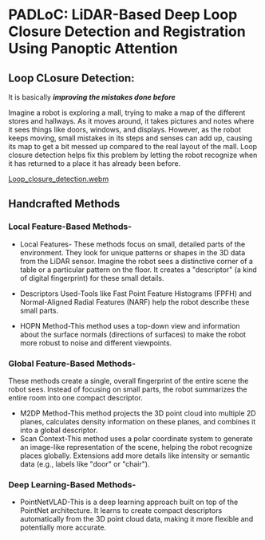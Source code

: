 # PADLoC: LiDAR-Based Deep Loop Closure Detection and Registration Using Panoptic Attention
## Loop CLosure Detection:
It is basically **_improving the mistakes done before_**

Imagine a robot is exploring a mall, trying to make a map of the different stores and hallways. As it moves around, it takes pictures and notes where it sees things like doors, windows, and displays.
However, as the robot keeps moving, small mistakes in its steps and senses can add up, causing its map to get a bit messed up compared to the real layout of the mall.
Loop closure detection helps fix this problem by letting the robot recognize when it has returned to a place it has already been before.


[Loop_closure_detection.webm](https://github.com/vishapraj/PADLoC-LiDAR-Based-Deep-Loop-Closure-Detection-and-Registration-Using-Panoptic-Attention/assets/126682925/da349a42-2c4d-48cc-9190-26847f21105e)

## Handcrafted Methods

### Local Feature-Based Methods-
* Local Features- These methods focus on small, detailed parts of the environment. They look for unique patterns or shapes in the 3D data from the LiDAR sensor.
Imagine the robot sees a distinctive corner of a table or a particular pattern on the floor. It creates a "descriptor" (a kind of digital fingerprint) for these small details.
* Descriptors Used-Tools like Fast Point Feature Histograms (FPFH) and Normal-Aligned Radial Features (NARF) help the robot describe these small parts.

* HOPN Method-This method uses a top-down view and information about the surface normals (directions of surfaces) to make the robot more robust to noise and different viewpoints.

### Global Feature-Based Methods-
These methods create a single, overall fingerprint of the entire scene the robot sees.
Instead of focusing on small parts, the robot summarizes the entire room into one compact descriptor.
* M2DP Method-This method projects the 3D point cloud into multiple 2D planes, calculates density information on these planes, and combines it into a global descriptor.
* Scan Context-This method uses a polar coordinate system to generate an image-like representation of the scene, helping the robot recognize places globally. Extensions add more details like intensity or semantic data (e.g., labels like "door" or "chair").

### Deep Learning-Based Methods-
* PointNetVLAD-This is a deep learning approach built on top of the PointNet architecture. It learns to create compact descriptors automatically from the 3D point cloud data, making it more flexible and potentially more accurate.
